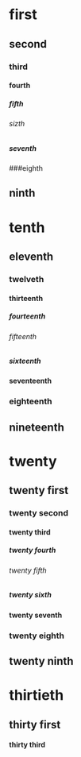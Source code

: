 # first
## second
### third
#### fourth
##### fifth
###### sizth
##### seventh
###eighth
## ninth
# tenth
## eleventh
### twelveth
#### thirteenth
##### fourteenth
###### fifteenth
##### sixteenth
#### seventeenth
### eighteenth
## nineteenth
# twenty
## twenty first
### twenty second
#### twenty third
##### twenty fourth
###### twenty fifth
##### twenty sixth

#### twenty seventh
### twenty eighth
## twenty ninth
# thirtieth

## thirty first
#### thirty third
